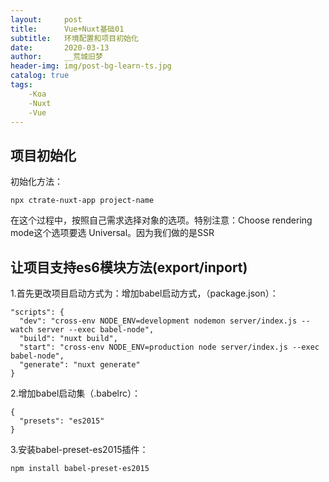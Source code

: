 ```yaml
---
layout:     post
title:      Vue+Nuxt基础01
subtitle:   环境配置和项目初始化
date:       2020-03-13
author:     __荒城旧梦
header-img: img/post-bg-learn-ts.jpg
catalog: true
tags:
    -Koa
    -Nuxt
    -Vue
---
```


## 项目初始化

初始化方法：
    
    npx ctrate-nuxt-app project-name

在这个过程中，按照自己需求选择对象的选项。特别注意：Choose rendering mode这个选项要选 Universal。因为我们做的是SSR


## 让项目支持es6模块方法(export/inport)

1.首先更改项目启动方式为：增加babel启动方式，（package.json）：
	
	"scripts": {
      "dev": "cross-env NODE_ENV=development nodemon server/index.js --watch server --exec babel-node",
      "build": "nuxt build",
      "start": "cross-env NODE_ENV=production node server/index.js --exec babel-node",
      "generate": "nuxt generate"
 	}

2.增加babel启动集（.babelrc）：

	
	{
	  "presets": "es2015"
	}

3.安装babel-preset-es2015插件：

	npm install babel-preset-es2015
